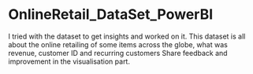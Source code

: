 # OnlineRetail_DataSet_PowerBI
I tried with the dataset to get insights and worked on it.
This dataset is all about the online retailing of some items across the globe, what was revenue, customer ID and recurring customers
Share feedback and improvement in the visualisation part.
